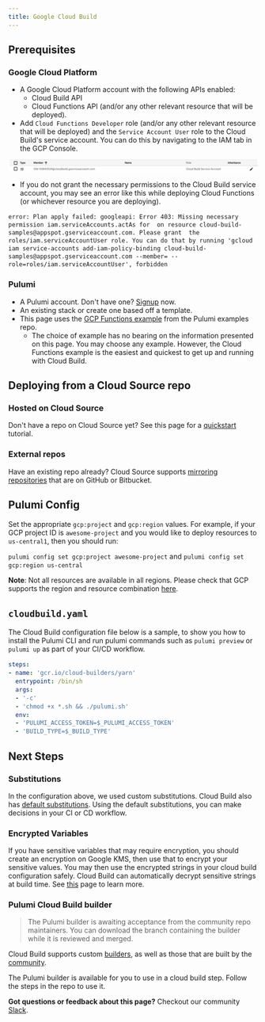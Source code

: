 ```yaml
---
title: Google Cloud Build
---
```


## Prerequisites

### Google Cloud Platform

- A Google Cloud Platform account with the following APIs enabled:
  - Cloud Build API
  - Cloud Functions API (and/or any other relevant resource that will be deployed).
- Add `Cloud Functions Developer` role (and/or any other relevant resource that will be deployed) and the `Service Account User` role to the Cloud Build's service account. You can do this by navigating to the IAM tab in the GCP Console.

![Cloud Build service account](/images/reference/google-cloud-build/cloud-build-service-account.png)

  - If you do not grant the necessary permissions to the Cloud Build service account, you may see an error like this while deploying Cloud Functions (or whichever resource you are deploying).
  ```
  error: Plan apply failed: googleapi: Error 403: Missing necessary permission iam.serviceAccounts.actAs for  on resource cloud-build-samples@appspot.gserviceaccount.com. Please grant  the roles/iam.serviceAccountUser role. You can do that by running 'gcloud iam service-accounts add-iam-policy-binding cloud-build-samples@appspot.gserviceaccount.com --member= --role=roles/iam.serviceAccountUser', forbidden
  ```

### Pulumi

- A Pulumi account. Don't have one? [Signup](https://app.pulumi.com/signup) now.
- An existing stack or create one based off a template.
- This page uses the [GCP Functions example](https://github.com/pulumi/examples/tree/master/gcp-ts-functions) from the Pulumi examples repo.
  - The choice of example has no bearing on the information presented on this page. You may choose any example. However, the Cloud Functions example is the easiest and quickest to get up and running with Cloud Build.

## Deploying from a Cloud Source repo

### Hosted on Cloud Source

Don't have a repo on Cloud Source yet? See this page for a [quickstart](https://cloud.google.com/source-repositories/docs/quickstart) tutorial.

### External repos

Have an existing repo already? Cloud Source supports [mirroring repositories](https://cloud.google.com/source-repositories/docs/mirroring-a-github-repository) that are on GitHub or Bitbucket.

## Pulumi Config

Set the appropriate `gcp:project` and `gcp:region` values. For example, if your GCP project ID is `awesome-project` and you would like to deploy resources to `us-central1`, then you should run:

`pulumi config set gcp:project awesome-project` and `pulumi config set gcp:region us-central`

**Note**: Not all resources are available in all regions. Please check that GCP supports the region and resource combination [here](https://cloud.google.com/about/locations/).

## `cloudbuild.yaml`

The Cloud Build configuration file below is a sample, to show you how to install the Pulumi CLI and run pulumi commands such as `pulumi preview` or `pulumi up` as part of your CI/CD workflow.

```yaml
steps:
- name: 'gcr.io/cloud-builders/yarn'
  entrypoint: /bin/sh
  args:
  - '-c'
  - 'chmod +x *.sh && ./pulumi.sh'
  env:
  - 'PULUMI_ACCESS_TOKEN=$_PULUMI_ACCESS_TOKEN'
  - 'BUILD_TYPE=$_BUILD_TYPE'
```

## Next Steps

### Substitutions

In the configuration above, we used custom substitutions. Cloud Build also has [default substitutions](https://cloud.google.com/cloud-build/docs/configuring-builds/substitute-variable-values). Using the default substitutions, you can make decisions in your CI or CD workflow.

### Encrypted Variables

If you have sensitive variables that may require encryption, you should create an encryption on Google KMS, then use that to encrypt your sensitive values. You may then use the encrypted strings in your cloud build configuration safely. Cloud Build can automatically decrypt sensitive strings at build time. See [this](https://cloud.google.com/cloud-build/docs/securing-builds/use-encrypted-secrets-credentials#using_the_encrypted_variable_in_build_requests) page to learn more.

### Pulumi Cloud Build builder

> The Pulumi builder is awaiting acceptance from the community repo maintainers. You can download the branch containing the builder while it is reviewed and merged.

Cloud Build supports custom [builders](https://cloud.google.com/cloud-build/docs/cloud-builders), as well as those that are built by the [community](https://github.com/GoogleCloudPlatform/cloud-builders-community).

The Pulumi builder is available for you to use in a cloud build step. Follow the steps in the repo to use it.

**Got questions or feedback about this page?** Checkout our community [Slack](https://slack.pulumi.io).
